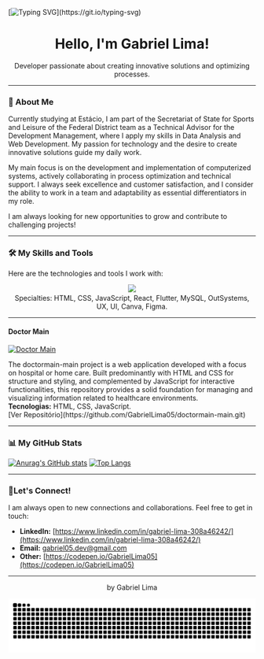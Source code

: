 [![Typing SVG](https://readme-typing-svg.demolab.com?font=Fira+Code&weight=600&size=19&pause=1000&width=635&lines=Hello%2C+I'm+Gabriel+Lima!)](https://git.io/typing-svg)
<div align="center">
  <h1>Hello, I'm Gabriel Lima! </h1>
  <p>Developer passionate about creating innovative solutions and optimizing processes.</p>
</div>

---

### 🚀 About Me

Currently studying at Estácio, I am part of the Secretariat of State for Sports and Leisure of the Federal District team as a Technical Advisor for the Development Management, where I apply my skills in Data Analysis and Web Development. My passion for technology and the desire to create innovative solutions guide my daily work.

My main focus is on the development and implementation of computerized systems, actively collaborating in process optimization and technical support. I always seek excellence and customer satisfaction, and I consider the ability to work in a team and adaptability as essential differentiators in my role.

I am always looking for new opportunities to grow and contribute to challenging projects!

---

### 🛠️ My Skills and Tools

Here are the technologies and tools I work with:

<p align="center">
  <img src="https://skillicons.dev/icons?i=html,css,js,react,flutter,mysql,figma,git,github,vscode" />
  <br>
  Specialties: HTML, CSS, JavaScript, React, Flutter, MySQL, OutSystems, UX, UI, Canva, Figma.
</p>

---

#### **Doctor Main**
<p>
  <a href="https://github.com/GabrielLima05/doctormain-main">
    <img src="blob:https://gemini.google.com/248ded3f-559a-491f-af4d-f04854dd4b46" alt="Doctor Main" width="400">
  </a>
</p>
<p>The doctormain-main project is a web application developed with a focus on hospital or home care. Built predominantly with HTML and CSS for structure and styling, and complemented by JavaScript for interactive functionalities, this repository provides a solid foundation for managing and visualizing information related to healthcare environments.
  <br><strong>Tecnologias:</strong> HTML, CSS, JavaScript.
  <br>[Ver Repositório](https://github.com/GabrielLima05/doctormain-main.git) 
</p>

---

### 📊 My GitHub Stats

[![Anurag's GitHub stats](https://github-readme-stats.vercel.app/api?username=GabrielLima05&show_icons=true&theme=dark)](https://github.com/anuraghazra/github-readme-stats)
[![Top Langs](https://github-readme-stats.vercel.app/api/top-langs/?username=GabrielLima05&layout=compact&theme=dark)](https://github.com/anuraghazra/github-readme-stats)

---

### 💬Let's Connect!

I am always open to new connections and collaborations. Feel free to get in touch:

* **LinkedIn:** [https://www.linkedin.com/in/gabriel-lima-308a46242/](https://www.linkedin.com/in/gabriel-lima-308a46242/)
* **Email:** [gabriel05.dev@gmail.com](mailto:gabriel05.dev@gmail.com)
* **Other:** [https://codepen.io/GabrielLima05](https://codepen.io/GabrielLima05)

---

<p align="center">by Gabriel Lima</p>

<picture align="center">
  <source media="(prefers-color-scheme: dark)" srcset="https://raw.githubusercontent.com/GabrielLima05/GabrielLima05/output/github-contribution-grid-snake-dark.svg">
  <source media="(prefers-color-scheme: light)" srcset="https://raw.githubusercontent.com/GabrielLima05/GabrielLima05/output/github-contribution-grid-snake-dark.svg">
  <img align="center" alt="github contribution grid snake animation" src="https://raw.githubusercontent.com/GabrielLima05/GabrielLima05/output/github-contribution-grid-snake.svg">
</picture>
